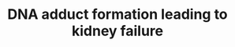 ---
annotations:
- id: PW:0000013
  parent: disease pathway
  type: Pathway Ontology
  value: disease pathway
- id: DOID:1074
  type: Disease Ontology
  value: kidney failure
- id: DOID:557
  type: Disease Ontology
  value: kidney disease
- id: PW:0000300
  parent: disease pathway
  type: Pathway Ontology
  value: kidney disease pathway
authors:
- Marvin M2
- Egonw
- Eweitz
citedin: ''
communities:
- ONTOX
description: Adverse Outcome Pathway of DNA adduct formation leading to kidney failure.
  Stressors of this AOP include cisplatin and carboplatin.
last-edited: 2024-07-22
ndex: null
organisms:
- Homo sapiens
redirect_from:
- /index.php/Pathway:WP5389
- /instance/WP5389
- /instance/WP5389_r134444
revision: r134444
schema-jsonld:
- '@context': https://schema.org/
  '@id': https://wikipathways.github.io/pathways/WP5389.html
  '@type': Dataset
  creator:
    '@type': Organization
    name: WikiPathways
  description: Adverse Outcome Pathway of DNA adduct formation leading to kidney failure.
    Stressors of this AOP include cisplatin and carboplatin.
  keywords: []
  license: CC0
  name: DNA adduct formation leading to kidney failure
seo: CreativeWork
title: DNA adduct formation leading to kidney failure
wpid: WP5389
---